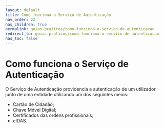 ```yaml
---
layout: default
title: Como funciona o Serviço de Autenticação
nav_order: 22
has_children: true
permalink: guias-praticos/como-funciona-o-servico-de-autenticacao
redirect_to: guias-praticos/como-funciona-o-servico-de-autenticacao
has_toc: false
---
```


# Como funciona o Serviço de Autenticação

O Serviço de Autenticação providencia a autenticação de um utilizador junto de uma entidade utilizando um dos seguintes meios:&#x20;

* Cartão de Cidadão;&#x20;
* Chave Móvel Digital;&#x20;
* Certificados das ordens profissionais; &#x20;
* eIDAS.&#x20;
